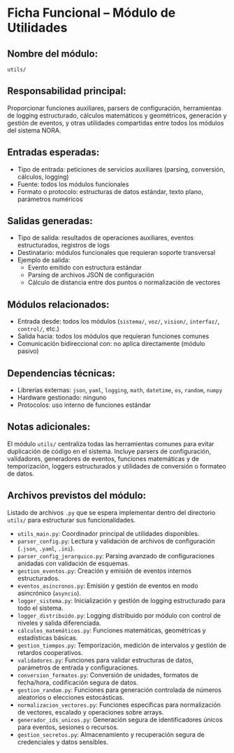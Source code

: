 # Ficha Funcional – Módulo de Utilidades

## Nombre del módulo:
`utils/`

## Responsabilidad principal:
Proporcionar funciones auxiliares, parsers de configuración, herramientas de logging estructurado, cálculos matemáticos y geométricos, generación y gestión de eventos, y otras utilidades compartidas entre todos los módulos del sistema NORA.

## Entradas esperadas:
- Tipo de entrada: peticiones de servicios auxiliares (parsing, conversión, cálculos, logging)
- Fuente: todos los módulos funcionales
- Formato o protocolo: estructuras de datos estándar, texto plano, parámetros numéricos

## Salidas generadas:
- Tipo de salida: resultados de operaciones auxiliares, eventos estructurados, registros de logs
- Destinatario: módulos funcionales que requieran soporte transversal
- Ejemplo de salida:
  - Evento emitido con estructura estándar
  - Parsing de archivos JSON de configuración
  - Cálculo de distancia entre dos puntos o normalización de vectores

## Módulos relacionados:
- Entrada desde: todos los módulos (`sistema/`, `voz/`, `vision/`, `interfaz/`, `control/`, etc.)
- Salida hacia: todos los módulos que requieran funciones comunes
- Comunicación bidireccional con: no aplica directamente (módulo pasivo)

## Dependencias técnicas:
- Librerías externas: `json`, `yaml`, `logging`, `math`, `datetime`, `os`, `random`, `numpy`
- Hardware gestionado: ninguno
- Protocolos: uso interno de funciones estándar

## Notas adicionales:
El módulo `utils/` centraliza todas las herramientas comunes para evitar duplicación de código en el sistema. Incluye parsers de configuración, validadores, generadores de eventos, funciones matemáticas y de temporización, loggers estructurados y utilidades de conversión o formateo de datos.

## Archivos previstos del módulo:
Listado de archivos `.py` que se espera implementar dentro del directorio `utils/` para estructurar sus funcionalidades.

- `utils_main.py`: Coordinador principal de utilidades disponibles.
- `parser_config.py`: Lectura y validación de archivos de configuración (`.json`, `.yaml`, `.ini`).
- `parser_config_jerarquico.py`: Parsing avanzado de configuraciones anidadas con validación de esquemas.
- `gestion_eventos.py`: Creación y emisión de eventos internos estructurados.
- `eventos_asincronos.py`: Emisión y gestión de eventos en modo asincrónico (`asyncio`).
- `logger_sistema.py`: Inicialización y gestión de logging estructurado para todo el sistema.
- `logger_distribuido.py`: Logging distribuido por módulo con control de niveles y salida diferenciada.
- `cálculos_matemáticos.py`: Funciones matemáticas, geométricas y estadísticas básicas.
- `gestion_tiempos.py`: Temporización, medición de intervalos y gestión de retardos cooperativos.
- `validadores.py`: Funciones para validar estructuras de datos, parámetros de entrada y configuraciones.
- `conversion_formatos.py`: Conversión de unidades, formatos de fecha/hora, codificación segura de datos.
- `gestion_random.py`: Funciones para generación controlada de números aleatorios o elecciones estocásticas.
- `normalizacion_vectores.py`: Funciones específicas para normalización de vectores, escalado y operaciones sobre arrays.
- `generador_ids_unicos.py`: Generación segura de identificadores únicos para eventos, sesiones o recursos.
- `gestion_secretos.py`: Almacenamiento y recuperación segura de credenciales y datos sensibles.

